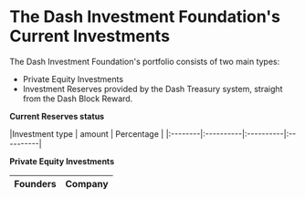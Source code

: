The Dash Investment Foundation's Current Investments
========

The Dash Investment Foundation's portfolio consists of two main types:

- Private Equity Investments
- Investment Reserves provided by the Dash Treasury system, straight from the Dash Block Reward.


**Current Reserves status**

|Investment type | amount | Percentage |
|:--------|:----------|:----------|:----------|


**Private Equity Investments**


|Founders | Company |
|:--------|:----------|
